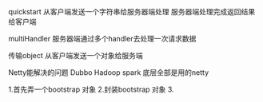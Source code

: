 quickstart
从客户端发送一个字符串给服务器端处理
服务器端处理完成返回结果给客户端

multiHandler
服务器端通过多个handler去处理一次请求数据

传输object
从客户端发送一个对象给服务端

Netty能解决的问题
Dubbo Hadoop spark 底层全部是用的netty

1.首先弄一个bootstrap 对象
2.封装bootstrap 对象
3.